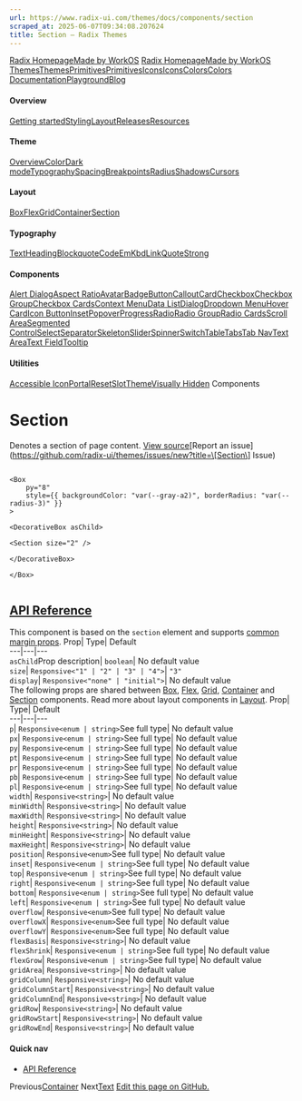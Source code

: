 ```yaml
---
url: https://www.radix-ui.com/themes/docs/components/section
scraped_at: 2025-06-07T09:34:08.207624
title: Section – Radix Themes
---
```


[Radix Homepage](https://www.radix-ui.com/)[Made by WorkOS](https://workos.com)
[Radix Homepage](https://www.radix-ui.com/)[Made by WorkOS](https://workos.com)
[ThemesThemes](https://www.radix-ui.com/)[PrimitivesPrimitives](https://www.radix-ui.com/primitives)[IconsIcons](https://www.radix-ui.com/icons)[ColorsColors](https://www.radix-ui.com/colors)
[Documentation](https://www.radix-ui.com/themes/docs/overview/getting-started)[Playground](https://www.radix-ui.com/themes/playground)[Blog](https://www.radix-ui.com/blog)[](https://github.com/radix-ui/themes)
#### Overview
[Getting started](https://www.radix-ui.com/themes/docs/overview/getting-started)[Styling](https://www.radix-ui.com/themes/docs/overview/styling)[Layout](https://www.radix-ui.com/themes/docs/overview/layout)[Releases](https://www.radix-ui.com/themes/docs/overview/releases)[Resources](https://www.radix-ui.com/themes/docs/overview/resources)
#### Theme
[Overview](https://www.radix-ui.com/themes/docs/theme/overview)[Color](https://www.radix-ui.com/themes/docs/theme/color)[Dark mode](https://www.radix-ui.com/themes/docs/theme/dark-mode)[Typography](https://www.radix-ui.com/themes/docs/theme/typography)[Spacing](https://www.radix-ui.com/themes/docs/theme/spacing)[Breakpoints](https://www.radix-ui.com/themes/docs/theme/breakpoints)[Radius](https://www.radix-ui.com/themes/docs/theme/radius)[Shadows](https://www.radix-ui.com/themes/docs/theme/shadows)[Cursors](https://www.radix-ui.com/themes/docs/theme/cursors)
#### Layout
[Box](https://www.radix-ui.com/themes/docs/components/box)[Flex](https://www.radix-ui.com/themes/docs/components/flex)[Grid](https://www.radix-ui.com/themes/docs/components/grid)[Container](https://www.radix-ui.com/themes/docs/components/container)[Section](https://www.radix-ui.com/themes/docs/components/section)
#### Typography
[Text](https://www.radix-ui.com/themes/docs/components/text)[Heading](https://www.radix-ui.com/themes/docs/components/heading)[Blockquote](https://www.radix-ui.com/themes/docs/components/blockquote)[Code](https://www.radix-ui.com/themes/docs/components/code)[Em](https://www.radix-ui.com/themes/docs/components/em)[Kbd](https://www.radix-ui.com/themes/docs/components/kbd)[Link](https://www.radix-ui.com/themes/docs/components/link)[Quote](https://www.radix-ui.com/themes/docs/components/quote)[Strong](https://www.radix-ui.com/themes/docs/components/strong)
#### Components
[Alert Dialog](https://www.radix-ui.com/themes/docs/components/alert-dialog)[Aspect Ratio](https://www.radix-ui.com/themes/docs/components/aspect-ratio)[Avatar](https://www.radix-ui.com/themes/docs/components/avatar)[Badge](https://www.radix-ui.com/themes/docs/components/badge)[Button](https://www.radix-ui.com/themes/docs/components/button)[Callout](https://www.radix-ui.com/themes/docs/components/callout)[Card](https://www.radix-ui.com/themes/docs/components/card)[Checkbox](https://www.radix-ui.com/themes/docs/components/checkbox)[Checkbox Group](https://www.radix-ui.com/themes/docs/components/checkbox-group)[Checkbox Cards](https://www.radix-ui.com/themes/docs/components/checkbox-cards)[Context Menu](https://www.radix-ui.com/themes/docs/components/context-menu)[Data List](https://www.radix-ui.com/themes/docs/components/data-list)[Dialog](https://www.radix-ui.com/themes/docs/components/dialog)[Dropdown Menu](https://www.radix-ui.com/themes/docs/components/dropdown-menu)[Hover Card](https://www.radix-ui.com/themes/docs/components/hover-card)[Icon Button](https://www.radix-ui.com/themes/docs/components/icon-button)[Inset](https://www.radix-ui.com/themes/docs/components/inset)[Popover](https://www.radix-ui.com/themes/docs/components/popover)[Progress](https://www.radix-ui.com/themes/docs/components/progress)[Radio](https://www.radix-ui.com/themes/docs/components/radio)[Radio Group](https://www.radix-ui.com/themes/docs/components/radio-group)[Radio Cards](https://www.radix-ui.com/themes/docs/components/radio-cards)[Scroll Area](https://www.radix-ui.com/themes/docs/components/scroll-area)[Segmented Control](https://www.radix-ui.com/themes/docs/components/segmented-control)[Select](https://www.radix-ui.com/themes/docs/components/select)[Separator](https://www.radix-ui.com/themes/docs/components/separator)[Skeleton](https://www.radix-ui.com/themes/docs/components/skeleton)[Slider](https://www.radix-ui.com/themes/docs/components/slider)[Spinner](https://www.radix-ui.com/themes/docs/components/spinner)[Switch](https://www.radix-ui.com/themes/docs/components/switch)[Table](https://www.radix-ui.com/themes/docs/components/table)[Tabs](https://www.radix-ui.com/themes/docs/components/tabs)[Tab Nav](https://www.radix-ui.com/themes/docs/components/tab-nav)[Text Area](https://www.radix-ui.com/themes/docs/components/text-area)[Text Field](https://www.radix-ui.com/themes/docs/components/text-field)[Tooltip](https://www.radix-ui.com/themes/docs/components/tooltip)
#### Utilities
[Accessible Icon](https://www.radix-ui.com/themes/docs/components/accessible-icon)[Portal](https://www.radix-ui.com/themes/docs/components/portal)[Reset](https://www.radix-ui.com/themes/docs/components/reset)[Slot](https://www.radix-ui.com/themes/docs/components/slot)[Theme](https://www.radix-ui.com/themes/docs/components/theme)[Visually Hidden](https://www.radix-ui.com/themes/docs/components/visually-hidden)
Components
# Section
Denotes a section of page content.
[View source](https://github.com/radix-ui/themes/blob/main/packages/radix-ui-themes/src/components/section.tsx)[Report an issue](https://github.com/radix-ui/themes/issues/new?title=\[Section\] Issue)
```

<Box
	py="8"
	style={{ backgroundColor: "var(--gray-a2)", borderRadius: "var(--radius-3)" }}
>

<DecorativeBox asChild>

<Section size="2" />

</DecorativeBox>

</Box>


```

## [API Reference](https://www.radix-ui.com/themes/docs/components/section#api-reference)
This component is based on the `section` element and supports [common margin props](https://www.radix-ui.com/themes/docs/overview/layout#margin-props).
Prop| Type| Default  
---|---|---  
`asChild`Prop description| `boolean`| No default value  
`size`| `Responsive<"1" | "2" | "3" | "4">`| `"3"`  
`display`| `Responsive<"none" | "initial">`| No default value  
The following props are shared between [Box](https://www.radix-ui.com/themes/docs/components/box), [Flex](https://www.radix-ui.com/themes/docs/components/flex), [Grid](https://www.radix-ui.com/themes/docs/components/grid), [Container](https://www.radix-ui.com/themes/docs/components/container) and [Section](https://www.radix-ui.com/themes/docs/components/section) components. Read more about layout components in [Layout](https://www.radix-ui.com/themes/docs/overview/layout).
Prop| Type| Default  
---|---|---  
`p`| `Responsive<enum | string>`See full type| No default value  
`px`| `Responsive<enum | string>`See full type| No default value  
`py`| `Responsive<enum | string>`See full type| No default value  
`pt`| `Responsive<enum | string>`See full type| No default value  
`pr`| `Responsive<enum | string>`See full type| No default value  
`pb`| `Responsive<enum | string>`See full type| No default value  
`pl`| `Responsive<enum | string>`See full type| No default value  
`width`| `Responsive<string>`| No default value  
`minWidth`| `Responsive<string>`| No default value  
`maxWidth`| `Responsive<string>`| No default value  
`height`| `Responsive<string>`| No default value  
`minHeight`| `Responsive<string>`| No default value  
`maxHeight`| `Responsive<string>`| No default value  
`position`| `Responsive<enum>`See full type| No default value  
`inset`| `Responsive<enum | string>`See full type| No default value  
`top`| `Responsive<enum | string>`See full type| No default value  
`right`| `Responsive<enum | string>`See full type| No default value  
`bottom`| `Responsive<enum | string>`See full type| No default value  
`left`| `Responsive<enum | string>`See full type| No default value  
`overflow`| `Responsive<enum>`See full type| No default value  
`overflowX`| `Responsive<enum>`See full type| No default value  
`overflowY`| `Responsive<enum>`See full type| No default value  
`flexBasis`| `Responsive<string>`| No default value  
`flexShrink`| `Responsive<enum | string>`See full type| No default value  
`flexGrow`| `Responsive<enum | string>`See full type| No default value  
`gridArea`| `Responsive<string>`| No default value  
`gridColumn`| `Responsive<string>`| No default value  
`gridColumnStart`| `Responsive<string>`| No default value  
`gridColumnEnd`| `Responsive<string>`| No default value  
`gridRow`| `Responsive<string>`| No default value  
`gridRowStart`| `Responsive<string>`| No default value  
`gridRowEnd`| `Responsive<string>`| No default value  
#### Quick nav
  * [API Reference](https://www.radix-ui.com/themes/docs/components/section#api-reference)


Previous[Container](https://www.radix-ui.com/themes/docs/components/container)
Next[Text](https://www.radix-ui.com/themes/docs/components/text)
[Edit this page on GitHub.](https://github.com/radix-ui/website/edit/main/data/themes/docs/components/section.mdx "Edit this page on GitHub.")

